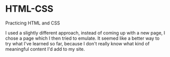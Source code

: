 # HTML-CSS
Practicing HTML and CSS

I used a slightly different approach, instead of coming up with a new page, I chose a page which I then tried to emulate. It seemed like a better way to try what I've learned so far, because I don't really know what kind of meaningful content I'd add to my site.
